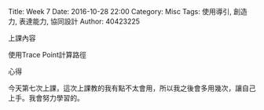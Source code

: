 Title: Week 7
Date: 2016-10-28 22:00
Category: Misc
Tags: 使用導引, 創造力, 表達能力, 協同設計
Author: 40423225

上課內容

<!-- PELICAN_END_SUMMARY -->


<p>使用Trace Point計算路徑<p>

心得

今天第七次上課，這次上課教的我有點不太會用，所以我之後會多用幾次，讓自己上手。我會努力學習的。


